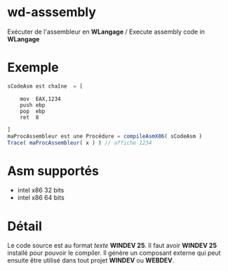 # wd-asssembly
Exécuter de l'assembleur en **WLangage** / Execute assembly code in **WLangage**

# Exemple
```javascript
sCodeAsm est chaîne  = [
```
```Assembly
	mov	 EAX,1234
	push ebp
	pop  ebp 
	ret  8
```
```javascript
]
maProcAssembleur est une Procédure = compileAsmX86( sCodeAsm )
Trace( maProcAssembleur( x ) ) // affiche 1234 
```

# Asm supportés
- intel x86 32 bits
- intel x86 64 bits

# Détail
Le code source est au format *texte* **WINDEV 25**.
Il faut avoir **WINDEV 25** installé pour pouvoir le compiler.
Il génère un composant externe qui peut ensuite être utilisé dans tout projet **WINDEV** ou **WEBDEV**.
